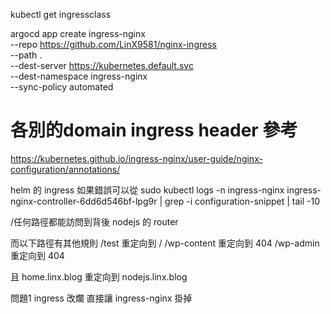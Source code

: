 kubectl get ingressclass


argocd app create ingress-nginx \
--repo https://github.com/LinX9581/nginx-ingress \
--path . \
--dest-server https://kubernetes.default.svc \
--dest-namespace ingress-nginx \
--sync-policy automated

# 各別的domain ingress header 參考
https://kubernetes.github.io/ingress-nginx/user-guide/nginx-configuration/annotations/



helm 的 ingress 如果錯誤可以從
sudo kubectl logs -n ingress-nginx ingress-nginx-controller-6dd6d546bf-lpg9r | grep -i configuration-snippet | tail -10


/任何路徑都能訪問到背後 nodejs 的 router

而以下路徑有其他規則
/test 重定向到 /
/wp-content 重定向到 404
/wp-admin 重定向到 404

且 home.linx.blog 重定向到 nodejs.linx.blog

問題1
ingress 改爛 直接讓 ingress-nginx 掛掉